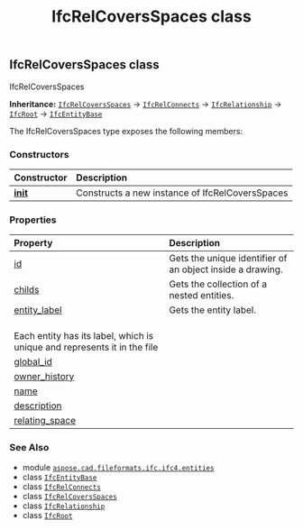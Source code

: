 ﻿---
title: IfcRelCoversSpaces class
second_title: Aspose.CAD for Python via .NET API References
description: 
type: docs
weight: 5440
url: /python-net/aspose.cad.fileformats.ifc.ifc4.entities/ifcrelcoversspaces/
is_root: false
---

## IfcRelCoversSpaces class

IfcRelCoversSpaces



**Inheritance:** [`IfcRelCoversSpaces`](/cad/python-net/aspose.cad.fileformats.ifc.ifc4.entities/ifcrelcoversspaces) → 
[`IfcRelConnects`](/cad/python-net/aspose.cad.fileformats.ifc.ifc4.entities/ifcrelconnects) → 
[`IfcRelationship`](/cad/python-net/aspose.cad.fileformats.ifc.ifc4.entities/ifcrelationship) → 
[`IfcRoot`](/cad/python-net/aspose.cad.fileformats.ifc.ifc4.entities/ifcroot) → 
[`IfcEntityBase`](/cad/python-net/aspose.cad.fileformats.ifc/ifcentitybase)



The IfcRelCoversSpaces type exposes the following members:

### Constructors
| Constructor | Description |
| :- | :- |
| [__init__](/cad/python-net/aspose.cad.fileformats.ifc.ifc4.entities/ifcrelcoversspaces/__init__/#) | Constructs a new instance of IfcRelCoversSpaces |


### Properties
| Property | Description |
| :- | :- |
| [id](/cad/python-net/aspose.cad.fileformats.ifc.ifc4.entities/ifcrelcoversspaces/id) | Gets the unique identifier of an object inside a drawing. |
| [childs](/cad/python-net/aspose.cad.fileformats.ifc.ifc4.entities/ifcrelcoversspaces/childs) | Gets the collection of a nested entities. |
| [entity_label](/cad/python-net/aspose.cad.fileformats.ifc.ifc4.entities/ifcrelcoversspaces/entity_label) | Gets the entity label.<br/>Each entity has its label, which is unique and represents it in the file |
| [global_id](/cad/python-net/aspose.cad.fileformats.ifc.ifc4.entities/ifcrelcoversspaces/global_id) |  |
| [owner_history](/cad/python-net/aspose.cad.fileformats.ifc.ifc4.entities/ifcrelcoversspaces/owner_history) |  |
| [name](/cad/python-net/aspose.cad.fileformats.ifc.ifc4.entities/ifcrelcoversspaces/name) |  |
| [description](/cad/python-net/aspose.cad.fileformats.ifc.ifc4.entities/ifcrelcoversspaces/description) |  |
| [relating_space](/cad/python-net/aspose.cad.fileformats.ifc.ifc4.entities/ifcrelcoversspaces/relating_space) |  |



### See Also
* module [`aspose.cad.fileformats.ifc.ifc4.entities`](..)
* class [`IfcEntityBase`](/cad/python-net/aspose.cad.fileformats.ifc/ifcentitybase)
* class [`IfcRelConnects`](/cad/python-net/aspose.cad.fileformats.ifc.ifc4.entities/ifcrelconnects)
* class [`IfcRelCoversSpaces`](/cad/python-net/aspose.cad.fileformats.ifc.ifc4.entities/ifcrelcoversspaces)
* class [`IfcRelationship`](/cad/python-net/aspose.cad.fileformats.ifc.ifc4.entities/ifcrelationship)
* class [`IfcRoot`](/cad/python-net/aspose.cad.fileformats.ifc.ifc4.entities/ifcroot)
